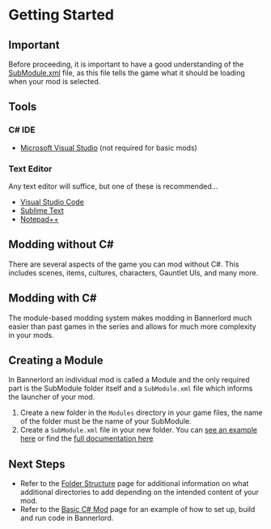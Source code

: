 # Getting Started

## Important

Before proceeding, it is important to have a good understanding of the [SubModule.xml](../_xmldocs/submodule.md) file, as this file tells the game what it should be loading when your mod is selected.

## Tools

### C\# IDE

* [Microsoft Visual Studio](https://visualstudio.microsoft.com/downloads/) \(not required for basic mods\)

### Text Editor

Any text editor will suffice, but one of these is recommended...

* [Visual Studio Code](https://code.visualstudio.com/download)
* [Sublime Text](https://www.sublimetext.com/)  
* [Notepad++](https://notepad-plus-plus.org/downloads/)

## Modding without C\#

There are several aspects of the game you can mod without C\#. This includes scenes, items, cultures, characters, Gauntlet UIs, and many more.

## Modding with C\#

The module-based modding system makes modding in Bannerlord much easier than past games in the series and allows for much more complexity in your mods.

## Creating a Module

In Bannerlord an individual mod is called a Module and the only required part is the SubModule folder itself and a `SubModule.xml` file which informs the launcher of your mod.

1. Create a new folder in the `Modules` directory in your game files, the name of the folder must be the name of your SubModule.
2. Create a `SubModule.xml` file in your new folder. You can [see an example here](../_xmldocs/submodule.md) or find the [full documentation here](../_xmldocs/submodule.md)

## Next Steps

- Refer to the [Folder Structure](folder-structure.md) page for additional information on what additional directories to add depending on the intended content of your mod.
- Refer to the [Basic C# Mod](../_tutorials/basic-csharp-mod.md) page for an example of how to set up, build and run code in Bannerlord.

